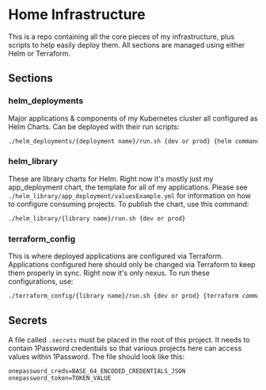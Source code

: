 # Home Infrastructure

This is a repo containing all the core pieces of my infrastructure, plus scripts to help easily deploy them. All sections are managed using either Helm or Terraform.

## Sections

### helm_deployments

Major applications & components of my Kubernetes cluster all configured as Helm Charts. Can be deployed with their run scripts:

```bash
./helm_deployments/{deployment name}/run.sh {dev or prod} {helm command}
```

### helm_library

These are library charts for Helm. Right now it's mostly just my app_deployment chart, the template for all of my applications. Please see `./helm_library/app_deployment/valuesExample.yml` for information on how to configure consuming projects. To publish the chart, use this command:

```bash
./helm_library/{library name}/run.sh {dev or prod}
```

### terraform_config

This is where deployed applications are configured via Terraform. Applications configured here should only be changed via Terraform to keep them properly in sync. Right now it's only nexus. To run these configurations, use:

```bash
./terraform_config/{library name}/run.sh {dev or prod} {terraform command}
```

## Secrets

A file called `.secrets` must be placed in the root of this project. It needs to contain 1Password credentials so that various projects here can access values within 1Password. The file should look like this:

```
onepassword_creds=BASE_64_ENCODED_CREDENTIALS_JSON
onepassword_token=TOKEN_VALUE
```
